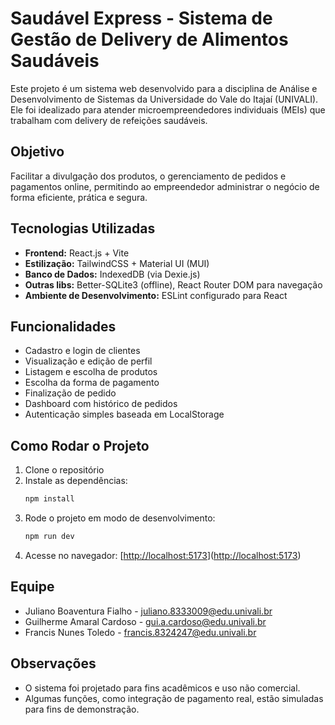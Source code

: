 # Saudável Express - Sistema de Gestão de Delivery de Alimentos Saudáveis

Este projeto é um sistema web desenvolvido para a disciplina de Análise e Desenvolvimento de Sistemas da Universidade do Vale do Itajaí (UNIVALI). Ele foi idealizado para atender microempreendedores individuais (MEIs) que trabalham com delivery de refeições saudáveis.

## Objetivo

Facilitar a divulgação dos produtos, o gerenciamento de pedidos e pagamentos online, permitindo ao empreendedor administrar o negócio de forma eficiente, prática e segura.

## Tecnologias Utilizadas

- **Frontend:** React.js + Vite
- **Estilização:** TailwindCSS + Material UI (MUI)
- **Banco de Dados:** IndexedDB (via Dexie.js)
- **Outras libs:** Better-SQLite3 (offline), React Router DOM para navegação
- **Ambiente de Desenvolvimento:** ESLint configurado para React

## Funcionalidades

- Cadastro e login de clientes
- Visualização e edição de perfil
- Listagem e escolha de produtos
- Escolha da forma de pagamento
- Finalização de pedido
- Dashboard com histórico de pedidos
- Autenticação simples baseada em LocalStorage

## Como Rodar o Projeto

1. Clone o repositório
2. Instale as dependências:
   ```bash
   npm install
   ```
3. Rode o projeto em modo de desenvolvimento:
   ```bash
   npm run dev
   ```
4. Acesse no navegador: [[http://localhost:5173](https://saudavel-express.netlify.app/login)]([http://localhost:5173](https://saudavel-express.netlify.app/login))

## Equipe

- Juliano Boaventura Fialho - [juliano.8333009@edu.univali.br](mailto:juliano.8333009@edu.univali.br)
- Guilherme Amaral Cardoso - [gui.a.cardoso@edu.univali.br](mailto:gui.a.cardoso@edu.univali.br)
- Francis Nunes Toledo - [francis.8324247@edu.univali.br](mailto:francis.8324247@edu.univali.br)

## Observações

- O sistema foi projetado para fins acadêmicos e uso não comercial.
- Algumas funções, como integração de pagamento real, estão simuladas para fins de demonstração.
